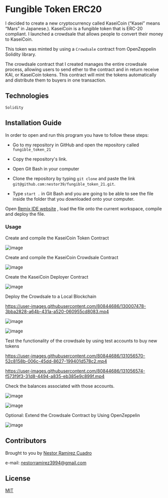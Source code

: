 # Fungible Token ERC20

I decided to create a new cryptocurrency called KaseiCoin (“Kasei” means “Mars” in Japanese.). KaseiCoin is a fungible token that is ERC-20 compliant. I launched a crowdsale that  allows people to convert their money to KaseiCoin.

This token was minted by using a ```Crowdsale``` contract from OpenZeppelin Solidity library.

The crowdsale contract that I created manages the entire crowdsale process, allowing users to send ether to the contract and in return receive KAI, or KaseiCoin tokens. This contract will mint the tokens automatically and distribute them to buyers in one transaction.

## Technologies
``` Solidity ```

## Installation Guide

In order to open and run this program you have to follow these steps:

* Go to my repository in GitHub and open the repository called ```fungible_token_21```

* Copy the repository's link.

* Open Git Bash in your computer 

* Clone the repository by typing ```git clone``` and paste the link ```git@github.com:nestor39/fungible_token_21.git```.

* Type ```start .``` in Git Bash and you are going to be able to see the file inside the folder that you downloaded onto your computer.

Open [Remix IDE website](https://remix.ethereum.org/#optimize=false&runs=200&evmVersion=null&version=soljson-v0.8.4+commit.c7e474f2.js) , load the file onto the current workspace, compile and deploy the file.


### Usage

Create and compile the KaseiCoin Token Contract 

![image](https://user-images.githubusercontent.com/80844686/129801793-094338f9-f803-4786-afd5-58b33d9bbead.png)

Create and compile the KaseiCoin Crowdsale Contract

![image](https://user-images.githubusercontent.com/80844686/129805030-38766d18-14d4-4508-b5e1-2b52f26e7069.png)

Create the KaseiCoin Deployer Contract

![image](https://user-images.githubusercontent.com/80844686/129819867-c18b4875-628e-4031-abc5-9cbd1726ea5c.png)

Deploy the Crowdsale to a Local Blockchain 

https://user-images.githubusercontent.com/80844686/130007478-3bba2828-a64b-431a-a520-060955cd8083.mp4

![image](https://user-images.githubusercontent.com/80844686/131054310-feb9c963-f495-48ae-8fba-8feac8b53666.png)

![image](https://user-images.githubusercontent.com/80844686/131054212-becaa51f-2111-4289-8f11-320276be2d57.png)

Test the functionality of the crowdsale by using test accounts to buy new tokens


https://user-images.githubusercontent.com/80844686/131056570-52c8158b-006c-45dd-8627-199401d578c2.mp4


https://user-images.githubusercontent.com/80844686/131056574-f573f9f3-31d8-4494-a835-eb385e9c899f.mp4


Check the balances associated with those accounts.

![image](https://user-images.githubusercontent.com/80844686/131055583-5ad8f738-5849-464b-83a3-6898fd4a0d7a.png)

![image](https://user-images.githubusercontent.com/80844686/131055499-4830b8b0-35c6-41ba-b786-2dc2b9659485.png)

Optional: Extend the Crowdsale Contract by Using OpenZeppelin

![image](https://user-images.githubusercontent.com/80844686/131057091-c5cbdd55-8b46-46cb-862a-0e8e396f1508.png)


## Contributors
Brought to you by [Nestor Ramirez Cuadro](https://www.linkedin.com/in/nestor-ramirez-cuadro-375654209/)

e-mail: nestorramirez3994@gmail.com



## License
[MIT](https://github.com/nestor39/fungible_token_21/blob/main/LICENSE)
